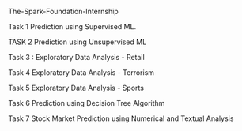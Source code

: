 The-Spark-Foundation-Internship

Task 1 Prediction using Supervised ML.

TASK 2 Prediction using Unsupervised ML

Task 3 : Exploratory Data Analysis - Retail 

Task 4 Exploratory Data Analysis - Terrorism

Task 5 Exploratory Data Analysis - Sports

Task 6 Prediction using Decision Tree Algorithm

Task 7  Stock Market Prediction using Numerical and Textual Analysis


